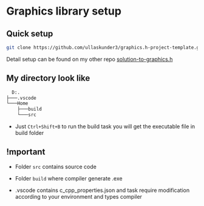 # Graphics library setup 

## Quick setup

```bash
git clone https://github.com/ullaskunder3/graphics.h-project-template.git
```

Detail setup can be found on my other repo [solution-to-graphics.h](https://github.com/ullaskunder3/graphics.h-project-template)

## My directory look like

```cmd
  D:.
├───.vscode
└───Home
    ├───build
    └───src
```

- Just `Ctrl+Shift+B` to run the build task you will get the executable file in build folder

## !mportant

- Folder `src` contains source code

- Folder `build` where compiler generate .exe

- .vscode contains c_cpp_properties.json and task require modification according to your environment and types compiler
